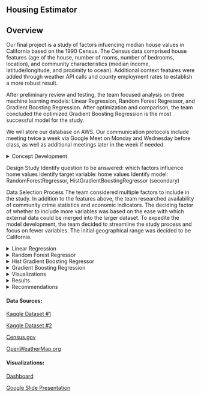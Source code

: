 
## Housing Estimator




## Overview
Our final project is a study of factors infuencing median house values in California based on the 1990 Census. The Census data comprised house features (age of the house, number of rooms, number of bedrooms, location), and community characteristics (median income, latitude/longitude, and proximity to ocean).  Additional context features were added through weather API calls and county employment rates to establish a more robust result. 

After preliminary review and testing, the team focused analysis on three machine learning models: Linear Regression, Random Forest Regressor, and Gradient Boosting Regression.  After optimization and comparison, the team concluded the optimized Gradient Boosting Regression is the most successful model for the study.

We will store our database on AWS. Our communication protocols include meeting twice a week via Google Meet on Monday and Wednesday before class, as well as additional meetings later in the week if needed. 

<details><summary>Concept Development</summary>

<p>

![image](https://user-images.githubusercontent.com/98067116/183781387-3861e7ee-cdc1-43a3-90e9-358335a26505.png)

</p>
</details>


Design Study
Identify question to be answered: which factors influence home values
Identify target variable: home values
Identify model: RandomForestRegressor, HistGradientBoostingRegressor (secondary)

Data Selection Process
The team considered multiple factors to include in the study. In addition to the features above, the team researched availability of community crime statistics and economic indicators.  The deciding factor of whether to include more variables was based on the ease with which external data could be merged into the larger dataset.  To expedite the model development, the team decided to streamline the study process and focus on fewer variables.  The initial geographical range was decided to be California.


 

<details><summary>Linear Regression</summary>

<p>

![image](https://user-images.githubusercontent.com/98067116/183781387-3861e7ee-cdc1-43a3-90e9-358335a26505.png)

</p>
</details>


<details><summary>Random Forest Regressor</summary>

<p>

![image](https://user-images.githubusercontent.com/98067116/183781529-f9f2a22e-3dfc-4e6b-b475-868d1e2ed469.png)

</p>
</details>




<details><summary>Hist Gradient Boosting Regressor</summary>

<p>

![image](https://user-images.githubusercontent.com/98067116/183781742-f6ec4f46-e6c0-4943-988e-6b7c263a8cd1.png)



</p>
</details>


<details><summary>Gradient Boosting Regression</summary>

<p>

Enter infor here

</p>
</details>

<details><summary>Visualizations</summary>

<p>

![image](https://user-images.githubusercontent.com/98067116/183781913-c398ffbe-97f8-47a7-910e-74ae0a09246c.png)

</p>
</details>

<details><summary>Results</summary>

<p>

If editing, insert text here

</p>
</details>



<details><summary>Recommendations</summary>

<p>

If editing, insert text here


</p>
</details>



####  Data Sources:

[Kaggle Dataset #1](https://www.kaggle.com/datasets/camnugent/california-housing-prices)

[Kaggle Dataset #2](https://www.kaggle.com/datasets/camnugent/california-housing-feature-engineering?select=cal_populations_city.csv)

[Census.gov](https://api.census.gov/data/1990/cbp?get=GEO_TTL,EMP,ESTAB&for=county:*&in=state:06&key=)

[OpenWeatherMap.org](http://api.openweathermap.org/data/2.5/weather?units=Imperial&APPID=)

#### Visualizations: 

[Dashboard](https://public.tableau.com/views/Housing_Estimator/Housing_Estimator?:language=en-US&:display_count=n&:origin=viz_share_link)

[Google Slide Presentation](https://docs.google.com/presentation/d/1T7_yxJK3ywl04BYXVCxGlF-N4pR6hri29zj-ifyfONc/edit#slide=id.p)
